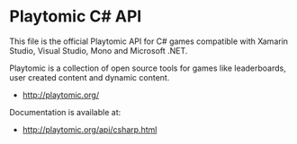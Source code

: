 # Playtomic C# API

This file is the official Playtomic API for C# games 
compatible with Xamarin Studio, Visual Studio, Mono 
and Microsoft .NET.

Playtomic is a collection of open source tools for games
like leaderboards, user created content and dynamic content.

  - http://playtomic.org/

Documentation is available at:

  - http://playtomic.org/api/csharp.html